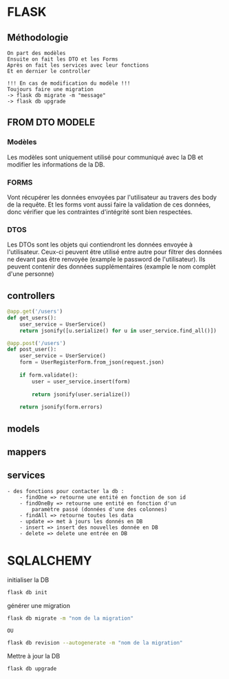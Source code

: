 # FLASK

## Méthodologie
```
On part des modèles
Ensuite on fait les DTO et les Forms
Après on fait les services avec leur fonctions
Et en dernier le controller

!!! En cas de modification du modèle !!!
Toujours faire une migration 
-> flask db migrate -m "message"
-> flask db upgrade
```

## FROM DTO MODELE
### Modèles

Les modèles sont uniquement utilisé pour communiqué avec la DB et modifier les informations de la DB.

### FORMS

Vont récupérer les données envoyées par l'utilisateur au travers des body de la requête. Et les forms vont aussi faire la validation de ces données, donc vérifier que les contraintes d'intégrité sont bien respectées.

### DTOS

Les DTOs sont les objets qui contiendront les données envoyée à l'utilisateur. Ceux-ci peuvent être utilisé entre autre pour filtrer des données ne devant pas être renvoyée (example le password de l'utilisateur). Ils peuvent contenir des données supplémentaires (example le nom complèt d'une personne)

## controllers

```python
@app.get('/users')
def get_users():
    user_service = UserService()
    return jsonify([u.serialize() for u in user_service.find_all()])

@app.post('/users')
def post_user():
    user_service = UserService()
    form = UserRegisterForm.from_json(request.json)
    
    if form.validate():
        user = user_service.insert(form)
        
        return jsonify(user.serialize())
    
    return jsonify(form.errors)
```

## models

## mappers

## services

```
- des fonctions pour contacter la db : 
    - findOne => retourne une entité en fonction de son id
    - findOneBy => retourne une entité en fonction d'un 
        paramètre passé (données d'une des colonnes)
    - findAll => retourne toutes les data
    - update => met à jours les donnés en DB
    - insert => insert des nouvelles donnée en DB
    - delete => delete une entrée en DB
```

# SQLALCHEMY
initialiser la DB
```bash
flask db init
```

générer une migration
```bash
flask db migrate -m "nom de la migration"

OU 

flask db revision --autogenerate -m "nom de la migration"
```

Mettre à jour la DB 
```bash
flask db upgrade
```